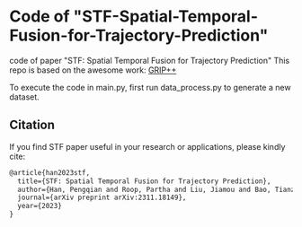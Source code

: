 # Code of "STF-Spatial-Temporal-Fusion-for-Trajectory-Prediction"
code of paper "STF: Spatial Temporal Fusion for Trajectory Prediction"
This repo is based on the awesome work:
[GRIP++](https://github.com/xincoder/GRIP/tree/master)

To execute the code in main.py, first run data_process.py to generate a new dataset.

## Citation

If you find STF paper useful in your research or applications, please kindly cite:
```tex
@article{han2023stf,
  title={STF: Spatial Temporal Fusion for Trajectory Prediction},
  author={Han, Pengqian and Roop, Partha and Liu, Jiamou and Bao, Tianzhe and Wang, Yifei},
  journal={arXiv preprint arXiv:2311.18149},
  year={2023}
}
```
